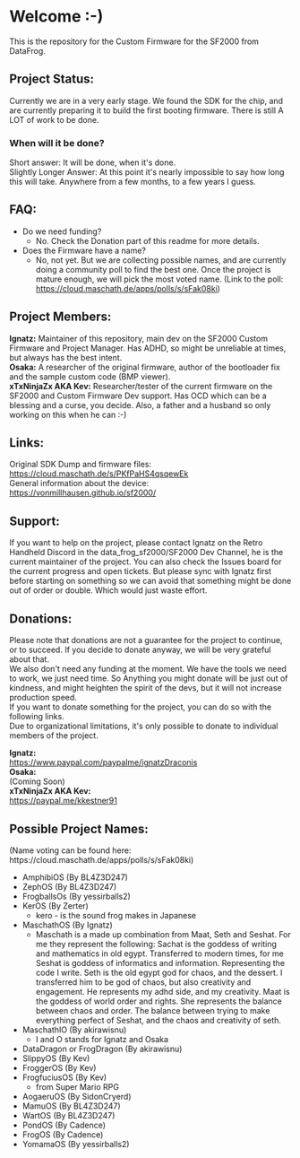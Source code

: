 <h1>Welcome :-)</h1> 

This is the repository for the Custom Firmware for the SF2000 from DataFrog. 

<h2>Project Status:</h2>
Currently we are in a very early stage. We found the SDK for the chip, and are currently preparing it to build the first booting firmware. There is still A LOT of work to be done.<br> 
<h3>When will it be done?</h3>
Short answer: It will be done, when it's done.<br>
Slightly Longer Answer: At this point it's nearly impossible to say how long this will take. Anywhere from a few months, to a few years I guess.

<h2>FAQ:</h2>

- Do we need funding?
    - No. Check the Donation part of this readme for more details. 
- Does the Firmware have a name? 
    - No, not yet. But we are collecting possible names, and are currently doing a community poll to find the best one. Once the project is mature enough, we will pick the most voted name. (Link to the poll: https://cloud.maschath.de/apps/polls/s/sFak08ki)

<h2>Project Members:</h2>

<b>Ignatz:</b> Maintainer of this repository, main dev on the SF2000 Custom Firmware and Project Manager. Has ADHD, so might be unreliable at times, but always has the best intent.
<br><b>Osaka:</b> A researcher of the original firmware, author of the bootloader fix and the sample custom code (BMP viewer).
<br><b>xTxNinjaZx AKA Kev:</b> Researcher/tester of the current firmware on the SF2000 and Custom Firmware Dev support. Has OCD which can be a blessing and a curse, you decide. Also, a father and a husband so only working on this when he can :-)

<h2>Links:</h2>

Original SDK Dump and firmware files:<br>
https://cloud.maschath.de/s/PKfPaHS4qsqewEk <br>
General information about the device:<br>
https://vonmillhausen.github.io/sf2000/ <br>

<h2>Support:</h2>

If you want to help on the project, please contact Ignatz on the Retro Handheld Discord in the data_frog_sf2000/SF2000 Dev Channel, he is the current maintainer of the project. You can also check the Issues board for the current progress and open tickets. But please sync with Ignatz first before starting on something so we can avoid that something might be done out of order or double. Which would just waste effort.

<h2>Donations:</h2>

Please note that donations are not a guarantee for the project to continue, or to succeed. If you decide to donate anyway, we will be very grateful about that.<br>
We also don't need any funding at the moment. We have the tools we need to work, we just need time. So Anything you might donate will be just out of kindness, and might heighten the spirit of the devs, but it will not increase production speed.
<br>If you want to donate something for the project, you can do so with the following links.
<br>Due to organizational limitations, it's only possible to donate to individual members of the project.

<b>Ignatz:</b> <br>
https://www.paypal.com/paypalme/ignatzDraconis
<br><b>Osaka:</b> <br>
(Coming Soon)
<br><b>xTxNinjaZx AKA Kev:</b><br>
https://paypal.me/kkestner91

<h2>Possible Project Names:</h2>
(Name voting can be found here: https://cloud.maschath.de/apps/polls/s/sFak08ki)

- AmphibiOS (By BL4Z3D247)
- ZephOS (By BL4Z3D247)
- FrogballsOs (By yessirballs2)
- KerOS (By Zerter) 
    - kero - is the sound frog makes in Japanese
- MaschathOS (By Ignatz)
    - Maschath is a made up combination from Maat, Seth and Seshat. For me they represent the following: Sachat is the goddess of writing and mathematics in old egypt. Transferred to modern times, for me Seshat is goddess of informatics and information. Representing the code I write. Seth is the old egypt god for chaos, and the dessert. I transferred him to be god of chaos, but also creativity and engagement. He represents my adhd side, and my creativity. Maat is the goddess of world order and rights. She represents the balance between chaos and order. The balance between trying to make everything perfect of Seshat, and the chaos and creativity of seth.
- MaschathIO (By akirawisnu)
    -  I and O stands for Ignatz and Osaka
- DataDragon or FrogDragon (By akirawisnu)
- SlippyOS (By Kev)
- FroggerOS (By Kev)
- FrogfuciusOS (By Kev)
    - from Super Mario RPG
- AogaeruOS (By SidonCryerd)
- MamuOS (By BL4Z3D247)
- WartOS (By BL4Z3D247)
- PondOS (By Cadence)
- FrogOS (By Cadence)
- YomamaOS (By yessirballs2)
